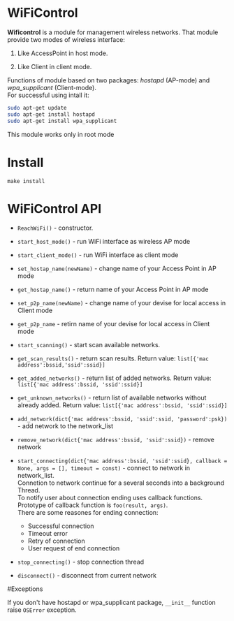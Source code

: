 # WiFiControl

**Wificontrol** is a module for management wireless networks.
That module provide two modes of wireless interface:

 1. Like AccessPoint in host mode.

 2. Like Client in client mode.

Functions of module based on two packages: *hostapd* (AP-mode) and *wpa_supplicant* (Client-mode).  
For successful using intall it:
```bash
sudo apt-get update
sudo apt-get install hostapd
sudo apt-get install wpa_supplicant
```
This module works only in root mode

# Install

`make install`

# WiFiControl API

 - `ReachWiFi()` - constructor.

 
 - `start_host_mode()` - run WiFi interface as wireless AP mode
 - `start_client_mode()` - run WiFi interface as client mode
 - `set_hostap_name(newName)` - change name of your Access Point in AP mode
 - `get_hostap_name()` - return name of your Access Point in AP mode
 - `set_p2p_name(newName)` - change name of your devise for local access in Client mode
 - `get_p2p_name` - retirn name of your devise for local access in Client mode

 
 - `start_scanning()` - start scan available networks.
 - `get_scan_results()` - return scan results. Return value: `list[{'mac address':bssid,'ssid':ssid}]`
 - `get_added_networks()` - return list of added networks. Return value: `list[{'mac address':bssid, 'ssid':ssid}]`
 - `get_unknown_networks()` - return list of available networks without already added. Return value: `list[{'mac address':bssid, 'ssid':ssid}]`


 - `add_network(dict{'mac address':bssid, 'ssid':ssid, 'password':psk})` - add network to the network_list
 - `remove_network(dict{'mac address':bssid, 'ssid':ssid})` - remove network
 
 - `start_connecting(dict{'mac address':bssid, 'ssid':ssid}, callback = None, args = [], timeout = const)` - connect to network in network_list.  
  Connetion to network continue for a several seconds into a background Thread.  
  To notify user about connection ending uses callback functions.  
  Prototype of callback function is `foo(result, args)`.  
  There are some reasones for ending connection:
    * Successful connection
	* Timeout error
	* Retry of connection
	* User request of end connection
 - `stop_connecting()` - stop connection thread
 - `disconnect()` - disconnect from current network
 
#Exceptions

If you don't have hostapd or wpa_supplicant package, `__init__` function raise `OSError` exception. 

